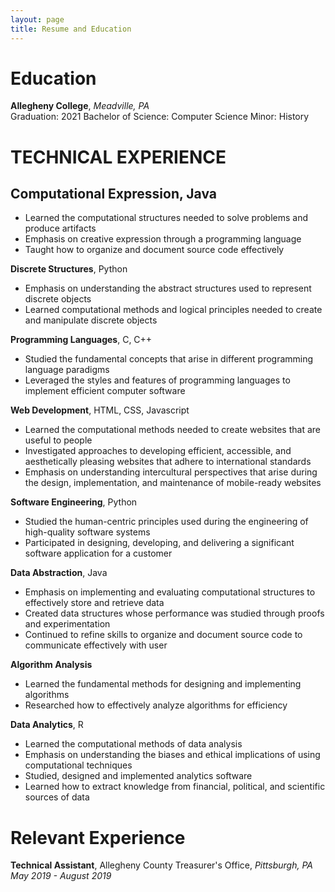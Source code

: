 ```yaml
---
layout: page
title: Resume and Education
---
```



**Education**
============
**Allegheny College**, *Meadville, PA*  
Graduation: 2021
Bachelor of Science: Computer Science
Minor: History

**TECHNICAL EXPERIENCE**
========================
**Computational Expression**, Java
----------------------------------
  - Learned the computational structures needed to solve problems and produce artifacts
  - Emphasis on creative expression through a programming language
  - Taught how to organize and document source code effectively


**Discrete Structures**, Python
  - Emphasis on understanding the abstract structures used to represent discrete objects
  - Learned computational methods and logical principles needed to create and manipulate discrete objects


**Programming Languages**, C, C++
  - Studied the fundamental concepts that arise in different programming language paradigms
  - Leveraged the styles and features of programming languages to implement efficient computer software


**Web Development**, HTML, CSS, Javascript
  - Learned the computational methods needed to create websites that are useful to people
  - Investigated approaches to developing efficient, accessible, and aesthetically pleasing websites that adhere to international standards
  - Emphasis on understanding intercultural perspectives that arise during the design, implementation, and maintenance of mobile-ready websites


**Software Engineering**, Python
  - Studied the human-centric principles used during the engineering of high-quality software systems
  - Participated in designing, developing, and delivering a significant software application for a customer


**Data Abstraction**, Java
  - Emphasis on implementing and evaluating computational structures to effectively store and retrieve data
  - Created data structures whose performance was studied through proofs and experimentation
  - Continued to refine skills to organize and document source code to communicate effectively with user


**Algorithm Analysis**
  - Learned the fundamental methods for designing and implementing algorithms
  - Researched how to effectively analyze algorithms for efficiency


**Data Analytics**, R
  - Learned the computational methods of data analysis
  - Emphasis on understanding the biases and ethical implications of using computational techniques
  - Studied, designed and implemented analytics software
  - Learned how to extract knowledge from financial, political, and scientific sources of data

  **Relevant Experience**
  =======================
  **Technical Assistant**, Allegheny County Treasurer's Office, *Pittsburgh, PA*              *May 2019 - August 2019*
